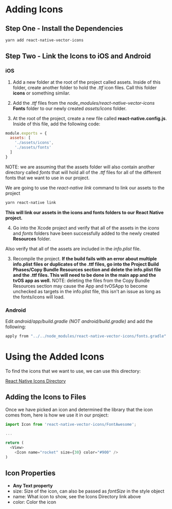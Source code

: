 # Adding Icons

## Step One - Install the Dependencies

```bash
yarn add react-native-vector-icons
```

## Step Two - Link the Icons to iOS and Android

### iOS

1. Add a new folder at the root of the project called assets. Inside of this folder, create another folder to hold the *.ttf* icon files. Call this folder **icons** or something similar.

2. Add the *.ttf* files from the *node_modules/react-native-vector-icons* **Fonts** folder to our newly created *assets/icons* folder.

3. At the root of the project, create a new file called **react-native.config.js**. Inside of this file, add the following code:

```javascript
module.exports = {
  assets: [
    './assets/icons', 
    './assets/fonts'
  ]
}
```

NOTE: we are assuming that the assets folder will also contain another directory called *fonts* that will hold all of the *.ttf* files for all of the different fonts that we want to use in our project.

We are going to use the *react-native link* command to link our assets to the project

```bash
yarn react-native link
```

**This will link our assets in the icons and fonts folders to our React Native project.**

4. Go into the Xcode project and verify that all of the assets in the *icons* and *fonts* folders have been successfully added to the newly created **Resources** folder.

Also verify that all of the assets are included in the *info.plist* file.

3. Recompile the project. **If the build fails with an error about multiple info.plist files or duplicates of the .ttf files, go into the Project Build Phases/Copy Bundle Resources section and delete the info.plist file and the .ttf files. This will need to be done in the main app and the tvOS app as well.** NOTE: deleting the files from the Copy Bundle Resources section may cause the App and tvOSApp to become unchecked as targets in the info.plist file, this isn't an issue as long as the fonts/icons will load.

### Android

Edit *android/app/build.gradle (NOT android/build.gradle)* and add the following:

```bash
apply from "../../node_modules/react-native-vector-icons/fonts.gradle"
```


# Using the Added Icons

To find the icons that we want to use, we can use this directory:

[React Native Icons Directory](https://oblador.github.io/react-native-vector-icons/)

## Adding the Icons to Files

Once we have picked an icon and determined the library that the icon comes from, here is how we use it in our project:

```javascript
import Icon from 'react-native-vector-icons/FontAwesome';

...

return (
  <View>
    <Icon name="rocket" size={30} color="#900" />
)
```

## Icon Properties
- **Any Text property**
- size: Size of the icon, can also be passed as *fontSize* in the style object
- name: What icon to show, see the Icons Directory link above
- color: Color the icon